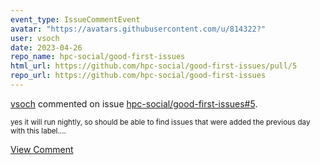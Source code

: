 ```yaml
---
event_type: IssueCommentEvent
avatar: "https://avatars.githubusercontent.com/u/814322?"
user: vsoch
date: 2023-04-26
repo_name: hpc-social/good-first-issues
html_url: https://github.com/hpc-social/good-first-issues/pull/5
repo_url: https://github.com/hpc-social/good-first-issues
---
```


<a href='https://github.com/vsoch' target='_blank'>vsoch</a> commented on issue <a href='https://github.com/hpc-social/good-first-issues/pull/5' target='_blank'>hpc-social/good-first-issues#5</a>.

<small>yes it will run nightly, so should be able to find issues that were added the previous day with this label....</small>

<a href='https://github.com/hpc-social/good-first-issues/pull/5' target='_blank'>View Comment</a>